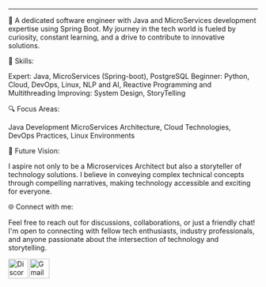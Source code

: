 <hr></hr> 

👋 A dedicated software engineer with Java and MicroServices development expertise using Spring Boot. My journey in the tech world is fueled by curiosity, constant learning, and a drive to contribute to innovative solutions.

🌟 Skills:

Expert: Java, MicroServices (Spring-boot), PostgreSQL
Beginner: Python, Cloud, DevOps, Linux, NLP and AI, Reactive Programming and Multithreading 
Improving: System Design, StoryTelling

🔍 Focus Areas:

Java Development
MicroServices Architecture, Cloud Technologies, DevOps Practices, Linux Environments

🎯 Future Vision:

I aspire not only to be a Microservices Architect but also a storyteller of technology solutions. I believe in conveying complex technical concepts through compelling narratives, making technology accessible and exciting for everyone.

🌐 Connect with me:

Feel free to reach out for discussions, collaborations, or just a friendly chat! I'm open to connecting with fellow tech enthusiasts, industry professionals, and anyone passionate about the intersection of technology and storytelling.


[Discord]: https://discord.com/ 
[Gmail]: https://accounts.google.com/signin/v2/identifier?continue=https%3A%2F%2Fmail.google.com%2Fmail%2F&service=mail&sacu=1&rip=1&flowName=GlifWebSignIn&flowEntry=ServiceLogin
[<img align="left" alt="Discord" width="40px" src="https://cdn.logojoy.com/wp-content/uploads/20210422095037/discord-mascot.png" />][Discord]
[<img align="left" alt="Gmail" width="40px" src="https://w7.pngwing.com/pngs/426/710/png-transparent-email-logo-computer-icons-gmail-miscellaneous-angle-photography.png" />][Gmail]
</br>
